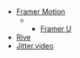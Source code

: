 - [Framer Motion](https://www.framer.com/motion/)
	- - [Framer U](https://framer.university/)
- [Rive](https://rive.app/)
- [Jitter.video](https://jitter.video/files/)
